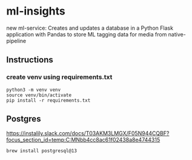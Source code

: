 # ml-insights
new ml-service: Creates and updates a database in a Python Flask application with Pandas to store ML tagging data for media from native-pipeline

## Instructions
### create venv using requirements.txt
```
python3 -m venv venv
source venv/bin/activate
pip install -r requirements.txt
```

## Postgres
https://instalily.slack.com/docs/T03AKM3LMGX/F05N944CQBF?focus_section_id=temp:C:MNbb4cc8ac61f02438a8e4744315
```
brew install postgresql@13
```